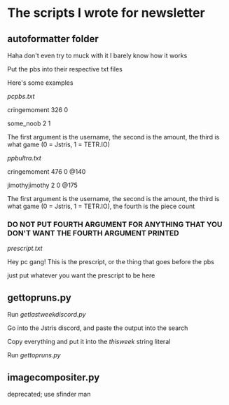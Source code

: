 # The scripts I wrote for newsletter

## autoformatter folder

Haha don't even try to muck with it I barely know how it works

Put the pbs into their respective txt files

Here's some examples


*pcpbs.txt*

cringemoment 326 0

some_noob 2 1


The first argument is the username, the second is the amount, the third is what game (0 = Jstris, 1 = TETR.IO)

*ppbultra.txt*

cringemoment 476 0 @140

jimothyjimothy 2 0 @175

The first argument is the username, the second is the amount, the third is what game (0 = Jstris, 1 = TETR.IO), the fourth is the piece count
### DO NOT PUT FOURTH ARGUMENT FOR ANYTHING THAT YOU DON'T WANT THE FOURTH ARGUMENT PRINTED

*prescript.txt*

Hey pc gang! This is the prescript, or the thing that goes before the pbs


just put whatever you want the prescript to be here

## gettopruns.py

Run *getlastweekdiscord.py*

Go into the Jstris discord, and paste the output into the search

Copy everything and put it into the *thisweek* string literal

Run *gettopruns.py*

## imagecompositer.py

deprecated; use sfinder man
